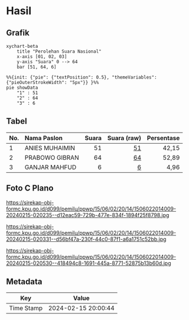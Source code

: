 # Hasil

## Grafik

```mermaid
xychart-beta
    title "Perolehan Suara Nasional"
    x-axis [01, 02, 03]
    y-axis "Suara" 0 --> 64
    bar [51, 64, 6]
```

```mermaid
%%{init: {"pie": {"textPosition": 0.5}, "themeVariables": {"pieOuterStrokeWidth": "5px"}} }%%
pie showData
    "1" : 51
    "2" : 64
    "3" : 6
```

## Tabel

| No. | Nama Paslon    | Suara | Suara (raw) | Persentase |
|:--- |:-------------- | -----:| -----------:| ----------:|
| 1   | ANIES MUHAIMIN | 51    | [51][p-1]   | 42,15      |
| 2   | PRABOWO GIBRAN | 64    | [64][p-2]   | 52,89      |
| 3   | GANJAR MAHFUD  | 6     | [6][p-3]    | 4,96       |


[p-1]: https://github.com/gigit-pemilu/pemilu-2024/blob/main/pilpres/hitung-suara/sub/15-jambi/sub/06-tanjung-jabung-barat/sub/02-tungkal-ilir/sub/2014-teluk-sialang/sub/009-tps/sub/paslon-1.txt
[p-2]: https://github.com/gigit-pemilu/pemilu-2024/blob/main/pilpres/hitung-suara/sub/15-jambi/sub/06-tanjung-jabung-barat/sub/02-tungkal-ilir/sub/2014-teluk-sialang/sub/009-tps/sub/paslon-2.txt
[p-3]: https://github.com/gigit-pemilu/pemilu-2024/blob/main/pilpres/hitung-suara/sub/15-jambi/sub/06-tanjung-jabung-barat/sub/02-tungkal-ilir/sub/2014-teluk-sialang/sub/009-tps/sub/paslon-3.txt

## Foto C Plano

https://sirekap-obj-formc.kpu.go.id/d099/pemilu/ppwp/15/06/02/20/14/1506022014009-20240215-020235--d12eac59-729b-477e-834f-1894f25f8798.jpg

https://sirekap-obj-formc.kpu.go.id/d099/pemilu/ppwp/15/06/02/20/14/1506022014009-20240215-020331--d56bf47a-230f-44c0-87f1-a6a1751c52bb.jpg

https://sirekap-obj-formc.kpu.go.id/d099/pemilu/ppwp/15/06/02/20/14/1506022014009-20240215-020530--418494c8-1691-445a-8771-52875b13b60d.jpg


## Metadata

| Key        | Value               |
| ---------- | ------------------- |
| Time Stamp | 2024-02-15 20:00:44 |



